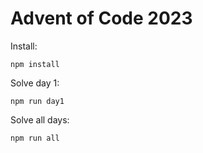 # Advent of Code 2023
Install:
```
npm install
```

Solve day 1:
```
npm run day1
```

Solve all days:
```
npm run all
```